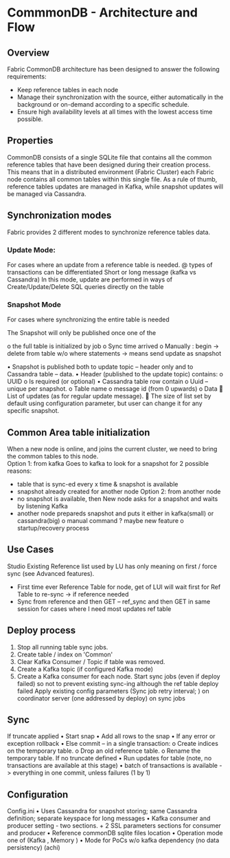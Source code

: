 # CommmonDB - Architecture and Flow


## Overview
Fabric CommonDB architecture has been designed to answer the following requirements:

- Keep reference tables in each node
- Manage their synchronization with the source, either automatically in the background or on-demand according to a specific schedule.
- Ensure high availability levels at all times with the lowest access time possible.

## Properties

CommonDB consists of a single SQLite file that contains all the common reference tables that have been designed during their creation process. 
This means that in a distributed environment (Fabric Cluster) each Fabric node contains all common tables within this single file. 
As a rule of thumb, reference tables updates are managed in Kafka, while snapshot updates will be managed via Cassandra.

## Synchronization modes

Fabric provides 2 different modes to synchronize reference tables data.

### Update Mode: 
For cases where an update from a reference table is needed. @ types of transactions can be differentiated 
Short or long message (kafka vs Cassandra)
In this mode, update are performed in ways of Create/Update/Delete SQL queries directly on the table


### Snapshot Mode
For cases where synchronizing the entire table is needed


The Snapshot will only be published once one of the 

o	the full table is initialized by job
o	Sync time arrived
o	Manually : begin -> delete from table w/o where statements -> means send update as snapshot 

•	Snapshot is published both to update topic – header only and to Cassandra table – data.
•	Header (published to the update topic) contains:
o	UUID
o	Is required (or optional)
•	Cassandra table row contain
o	Uuid – unique per snapshot.
o	Table name
o	message id (from 0 upwards)
o	Data
	List of updates (as for regular update message).
	The size of list set by default using configuration parameter, but user can change it for any specific snapshot. 


## Common Area table initialization
When a new node is online, and joins the current cluster, we need to bring the common tables to this node.  
Option 1: from kafka
Goes to kafka to look for a snapshot for 2 possible reasons:
-	table that is sync-ed every x time & snapshot is available
-	snapshot already created for another node
Option 2: from another node
-	no snapshot is available, then New node asks for a snapshot and waits by listening Kafka
-	another node prepareds snapshot and puts it either in kafka(small) or cassandra(big)
o	manual command ? maybe new feature
o	startup/recovery process 

## Use Cases
Studio
Existing Reference list used by LU has only meaning on first / force sync (see Advanced features).
-	First time ever Reference Table for node, get of LUI will wait first for Ref Table to re-sync -> if reference needed
-	Sync from reference and then GET – ref_sync and then GET in same session for cases where I need most updates ref table

## Deploy process
1.	Stop all running table sync jobs.
2.	Create table / index on 'Common' 
3.	Clear Kafka Consumer / Topic if table was removed.
4.	Create a Kafka topic (if configured Kafka mode)
5.	Create a Kafka consumer for each node.
Start sync jobs (even if deploy failed) so not to prevent existing sync-ing although the ref table deploy failed
Apply existing config parameters (Sync job retry interval; ) on coordinator server (one addressed by deploy) on sync jobs

## Sync
If truncate applied 
•	Start snap
•	Add all rows to the snap
•	If any error or exception rollback 
•	Else commit – in a single transaction:
o	Create indices on the temporary table.
o	Drop an old reference table.
o	Rename the temporary table.
If no truncate defined 
•	Run updates for table (note, no transactions are available at this stage)
•	batch of transactions is available -> everything in one commit, unless failures (1 by 1)

## Configuration

Config.ini
•	Uses Cassandra for snapshot storing; same Cassandra definition; separate keyspace for long messages
•	Kafka consumer and producer setting - two sections. + 2 SSL parameters sections for consumer and producer 
•	Reference commonDB sqlite files location 
•	Operation mode one of (Kafka , Memory )
•	Mode for PoCs w/o kafka dependency (no data persistency) (achi)

